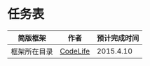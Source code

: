 # 任务表
|   简版框架     |     作者       |   预计完成时间  |
| ------------- |:-------------:| ------------- |
|    框架所在目录 |  [CodeLife](https://github.com/xiaojianchen) |   2015.4.10 |    











